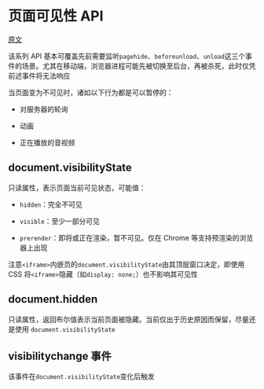 # 页面可见性 API

[原文](https://wangdoc.com/webapi/page-visibility)

该系列 API 基本可覆盖先前需要监听`pagehide`、`beforeunload`、`unload`这三个事件的场景。尤其在移动端，浏览器进程可能先被切换至后台，再被杀死，此时仅凭前述事件将无法响应

当页面变为不可见时，诸如以下行为都是可以暂停的：

- 对服务器的轮询

- 动画

- 正在播放的音视频

## document.visibilityState

只读属性，表示页面当前可见状态，可能值：

- `hidden`：完全不可见

- `visible`：至少一部分可见

- `prerender`：即将或正在渲染，暂不可见。仅在 Chrome 等支持预渲染的浏览器上出现

注意`<iframe>`内嵌页的`document.visibilityState`由其顶层窗口决定，即使用 CSS 将`<iframe>`隐藏（如`display: none;`）也不影响其可见性

## document.hidden

只读属性，返回布尔值表示当前页面被隐藏。当前仅出于历史原因而保留，尽量还是使用 `document.visibilityState`

## visibilitychange 事件

该事件在`document.visibilityState`变化后触发
